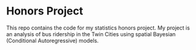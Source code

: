 # Honors Project

This repo contains the code for my statistics honors project. My project is an analysis of bus ridership in the Twin Cities using spatial Bayesian (Conditional Autoregressive) models. 